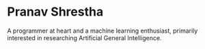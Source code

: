 # Pranav Shrestha

A programmer at heart and a machine learning enthusiast, primarily interested in researching Artificial General Intelligence. 